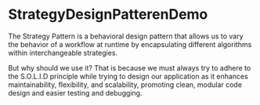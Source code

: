 # StrategyDesignPatterenDemo
The Strategy Pattern is a behavioral design pattern that allows us to vary the behavior of a workflow at runtime by encapsulating different algorithms within interchangeable strategies.

But why should we use it? That is because we must always try to adhere to the S.O.L.I.D principle while trying to design our application as it enhances maintainability, flexibility, and scalability, promoting clean, modular code design and easier testing and debugging.
